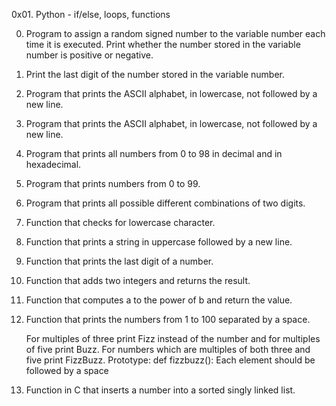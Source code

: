 0x01. Python - if/else, loops, functions

0. Program to assign a random signed number to the variable number each time it is executed. Print whether the number stored in the variable number is positive or negative.

1. Print the last digit of the number stored in the variable number.

2. Program that prints the ASCII alphabet, in lowercase, not followed by a new line.

3. Program that prints the ASCII alphabet, in lowercase, not followed by a new line.

4. Program that prints all numbers from 0 to 98 in decimal and in hexadecimal.

5. Program that prints numbers from 0 to 99.

6. Program that prints all possible different combinations of two digits.

7. Function that checks for lowercase character.

8. Function that prints a string in uppercase followed by a new line.

9. Function that prints the last digit of a number.

10. Function that adds two integers and returns the result.

11. Function that computes a to the power of b and return the value.

12. Function that prints the numbers from 1 to 100 separated by a space.

    For multiples of three print Fizz instead of the number and for multiples of five print Buzz.
    For numbers which are multiples of both three and five print FizzBuzz.
    Prototype: def fizzbuzz():
    Each element should be followed by a space

13. Function in C that inserts a number into a sorted singly linked list.
